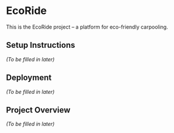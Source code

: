 # EcoRide

This is the EcoRide project – a platform for eco-friendly carpooling.

## Setup Instructions

*(To be filled in later)*

## Deployment

*(To be filled in later)*

## Project Overview

*(To be filled in later)*
